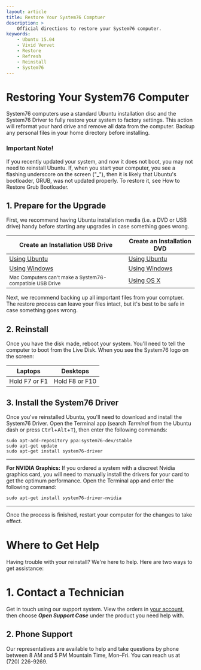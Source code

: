 ```yaml
---
layout: article
title: Restore Your System76 Comptuer
description: >
    Official directions to restore your System76 computer.
keywords:
    - Ubuntu 15.04
    - Vivid Vervet
    - Restore
    - Refresh
    - Reinstall
    - System76
---
```


# Restoring Your System76 Computer

System76 computers use a standard Ubuntu installation disc and the System76 Driver to fully restore your system to factory settings. This action will reformat your hard drive and remove all data from the computer. Backup any personal files in your home directory before installing. 

### Important Note!

If you recently updated your system, and now it does not boot, you may not need to reinstall Ubuntu. If, when you start your computer, you see a flashing underscore on the screen ("_"), then it is likely that Ubuntu's bootloader, GRUB, was not updated properly. To restore it, see How to Restore Grub Bootloader. 

## 1. Prepare for the Upgrade

First, we recommend having Ubuntu installation media (i.e. a DVD or USB drive) handy before starting any upgrades in case something goes wrong.

Create an Installation USB Drive  | Create an Installation DVD
--------------------------------- | ---------------------------
[Using Ubuntu](http://www.ubuntu.com/download/desktop/create-a-usb-stick-on-ubuntu) | [Using Ubuntu](http://www.ubuntu.com/download/desktop/burn-a-dvd-on-ubuntu)
[Using Windows](http://www.ubuntu.com/download/desktop/create-a-usb-stick-on-windows) | [Using Windows](http://www.ubuntu.com/download/desktop/burn-a-dvd-on-windows)
<small>Mac Computers can't make a System76-compatible USB Drive</small>| [Using OS X](http://www.ubuntu.com/download/desktop/burn-a-dvd-on-mac-osx)

Next, we recommend backing up all important files from your comptuer. The restore process can leave your files intact, but it's best to be safe in case something goes wrong.

## 2. Reinstall

Once you have the disk made, reboot your system. You'll need to tell the computer to boot from the Live Disk. When you see the System76 logo on the screen: 

Laptops  | Desktops
-------- | --------
Hold F7 or F1 | Hold F8 or F10

## 3. Install the System76 Driver

Once you've reinstalled Ubuntu, you'll need to download and install the System76 Driver. Open the Terminal app (search _Terminal_ from the Ubuntu dash or press <kbd>Ctrl</kbd>+<kbd>Alt</kbd>+<kbd>T</kbd>), then enter the following commands:

    sudo apt-add-repository ppa:system76-dev/stable
    sudo apt-get update
    sudo apt-get install system76-driver

---

**For NVIDIA Graphics:** If you ordered a system with a discreet Nvidia graphics card, you will need to manually install the drivers for your card to get the optimum performance. Open the Terminal app and enter the following command:

    sudo apt-get install system76-driver-nvidia

---

Once the process is finished, restart your computer for the changes to take effect.

# Where to Get Help

Having trouble with your reinstall? We're here to help. Here are two ways to get assistance:

# 1. Contact a Technician

Get in touch using our support system. View the orders in [your account](https://system76.com/my-account/orders), then choose **_Open Support Case_** under the product you need help with.

## 2. Phone Support

Our representatives are available to help and take questions by phone between 8 AM and 5 PM Mountain Time, Mon–Fri. You can reach us at (720) 226-9269.
